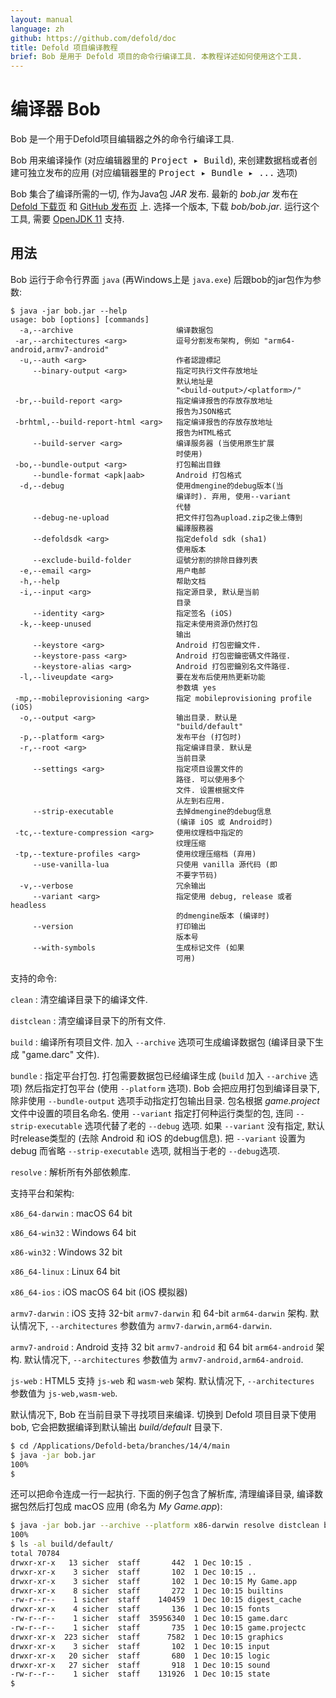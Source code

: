 ```yaml
---
layout: manual
language: zh
github: https://github.com/defold/doc
title: Defold 项目编译教程
brief: Bob 是用于 Defold 项目的命令行编译工具. 本教程详述如何使用这个工具.
---
```


# 编译器 Bob

Bob 是一个用于Defold项目编辑器之外的命令行编译工具.

Bob 用来编译操作 (对应编辑器里的 <kbd>Project ▸ Build</kbd>), 来创建数据档或者创建可独立发布的应用 (对应编辑器里的 <kbd>Project ▸ Bundle ▸ ...</kbd> 选项)

Bob 集合了编译所需的一切, 作为Java包 _JAR_ 发布. 最新的 *bob.jar* 发布在 [Defold 下载页](http://d.defold.com) 和 [GitHub 发布页](https://github.com/defold/defold/releases) 上. 选择一个版本, 下载 *bob/bob.jar*. 运行这个工具, 需要 [OpenJDK 11](https://openjdk.java.net/projects/jdk/11/) 支持.

## 用法

Bob 运行于命令行界面 `java` (再Windows上是 `java.exe`) 后跟bob的jar包作为参数:

```text
$ java -jar bob.jar --help
usage: bob [options] [commands]
  -a,--archive                       编译数据包
 -ar,--architectures <arg>           逗号分割发布架构, 例如 "arm64-android,armv7-android"
  -u,--auth <arg>                    作者認證標記
     --binary-output <arg>           指定可执行文件存放地址
                                     默认地址是
                                     "<build-output>/<platform>/"
 -br,--build-report <arg>            指定编译报告的存放存放地址
                                     报告为JSON格式
 -brhtml,--build-report-html <arg>   指定编译报告的存放存放地址
                                     报告为HTML格式
     --build-server <arg>            编译服务器 (当使用原生扩展
                                     时使用)
 -bo,--bundle-output <arg>           打包輸出目錄
     --bundle-format <apk|aab>       Android 打包格式
  -d,--debug                         使用dmengine的debug版本(当
                                     编译时). 弃用, 使用--variant
                                     代替
     --debug-ne-upload               把文件打包為upload.zip之後上傳到
                                     編譯服務器
     --defoldsdk <arg>               指定defold sdk (sha1)
                                     使用版本
     --exclude-build-folder          逗號分割的排除目錄列表
  -e,--email <arg>                   用户电邮
  -h,--help                          帮助文档
  -i,--input <arg>                   指定源目录, 默认是当前
                                     目录
     --identity <arg>                指定签名 (iOS)
  -k,--keep-unused                   指定未使用资源仍然打包
                                     输出
     --keystore <arg>                Android 打包密鑰文件.
     --keystore-pass <arg>           Android 打包密鑰密碼文件路徑.
     --keystore-alias <arg>          Android 打包密鑰別名文件路徑.
  -l,--liveupdate <arg>              要在发布后使用热更新功能
                                     参数填 yes
 -mp,--mobileprovisioning <arg>      指定 mobileprovisioning profile (iOS)
  -o,--output <arg>                  输出目录. 默认是
                                     "build/default"
  -p,--platform <arg>                发布平台 (打包时)
  -r,--root <arg>                    指定编译目录. 默认是
                                     当前目录
     --settings <arg>                指定项目设置文件的
                                     路径. 可以使用多个
                                     文件. 设置根据文件
                                     从左到右应用.
     --strip-executable              去掉dmengine的debug信息
                                     (编译 iOS 或 Android时)
 -tc,--texture-compression <arg>     使用纹理档中指定的
                                     纹理压缩
 -tp,--texture-profiles <arg>        使用纹理压缩档 (弃用)
     --use-vanilla-lua               只使用 vanilla 源代码 (即
                                     不要字节码)
  -v,--verbose                       冗余输出
     --variant <arg>                 指定使用 debug, release 或者 headless
                                     的dmengine版本 (编译时)
     --version                       打印输出
                                     版本号
     --with-symbols                  生成标记文件 (如果
                                     可用)
```

支持的命令:

`clean`
: 清空编译目录下的编译文件.

`distclean`
: 清空编译目录下的所有文件.

`build`
: 编译所有项目文件. 加入 `--archive` 选项可生成编译数据包 (编译目录下生成 "game.darc" 文件).

`bundle`
: 指定平台打包. 打包需要数据包已经编译生成 (`build` 加入 `--archive` 选项) 然后指定打包平台 (使用 `--platform` 选项). Bob 会把应用打包到编译目录下, 除非使用 `--bundle-output` 选项手动指定打包输出目录. 包名根据 *game.project* 文件中设置的项目名命名. 使用 `--variant` 指定打何种运行类型的包, 连同 `--strip-executable` 选项代替了老的 `--debug` 选项. 如果 `--variant` 没有指定, 默认时release类型的 (去除 Android 和 iOS 的debug信息). 把 `--variant` 设置为 debug 而省略 `--strip-executable` 选项, 就相当于老的 `--debug`选项.

`resolve`
: 解析所有外部依赖库.

支持平台和架构:

`x86_64-darwin`
: macOS 64 bit

`x86_64-win32`
: Windows 64 bit

`x86-win32`
: Windows 32 bit

`x86_64-linux`
: Linux 64 bit

`x86_64-ios`
: iOS macOS 64 bit (iOS 模拟器)

`armv7-darwin`
: iOS 支持 32-bit `armv7-darwin` 和 64-bit `arm64-darwin` 架构. 默认情况下, `--architectures` 参数值为 `armv7-darwin,arm64-darwin`.

`armv7-android`
: Android 支持 32 bit `armv7-android` 和 64 bit `arm64-android` 架构. 默认情况下, `--architectures` 参数值为 `armv7-android,arm64-android`.

`js-web` : HTML5 支持 `js-web` 和 `wasm-web` 架构. 默认情况下, `--architectures` 参数值为 `js-web,wasm-web`.

默认情况下, Bob 在当前目录下寻找项目来编译. 切换到 Defold 项目目录下使用 bob, 它会把数据编译到默认输出 *build/default* 目录下.

```sh
$ cd /Applications/Defold-beta/branches/14/4/main
$ java -jar bob.jar
100%
$
```

还可以把命令连成一行一起执行. 下面的例子包含了解析库, 清理编译目录, 编译数据包然后打包成 macOS 应用 (命名为 *My Game.app*):

```sh
$ java -jar bob.jar --archive --platform x86-darwin resolve distclean build bundle
100%
$ ls -al build/default/
total 70784
drwxr-xr-x   13 sicher  staff       442  1 Dec 10:15 .
drwxr-xr-x    3 sicher  staff       102  1 Dec 10:15 ..
drwxr-xr-x    3 sicher  staff       102  1 Dec 10:15 My Game.app
drwxr-xr-x    8 sicher  staff       272  1 Dec 10:15 builtins
-rw-r--r--    1 sicher  staff    140459  1 Dec 10:15 digest_cache
drwxr-xr-x    4 sicher  staff       136  1 Dec 10:15 fonts
-rw-r--r--    1 sicher  staff  35956340  1 Dec 10:15 game.darc
-rw-r--r--    1 sicher  staff       735  1 Dec 10:15 game.projectc
drwxr-xr-x  223 sicher  staff      7582  1 Dec 10:15 graphics
drwxr-xr-x    3 sicher  staff       102  1 Dec 10:15 input
drwxr-xr-x   20 sicher  staff       680  1 Dec 10:15 logic
drwxr-xr-x   27 sicher  staff       918  1 Dec 10:15 sound
-rw-r--r--    1 sicher  staff    131926  1 Dec 10:15 state
$
```
